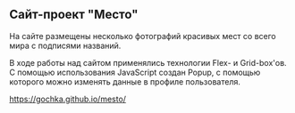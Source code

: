 Сайт-проект "Место"
--------------------------
На сайте размещены несколько фотографий красивых мест со всего мира с подписями названий.

В ходе работы над сайтом применялись технологии Flex- и Grid-box'ов.
С помощью использования JavaScript создан Popup, с помощью которого можно изменять
данные в профиле пользователя. 

https://gochka.github.io/mesto/
